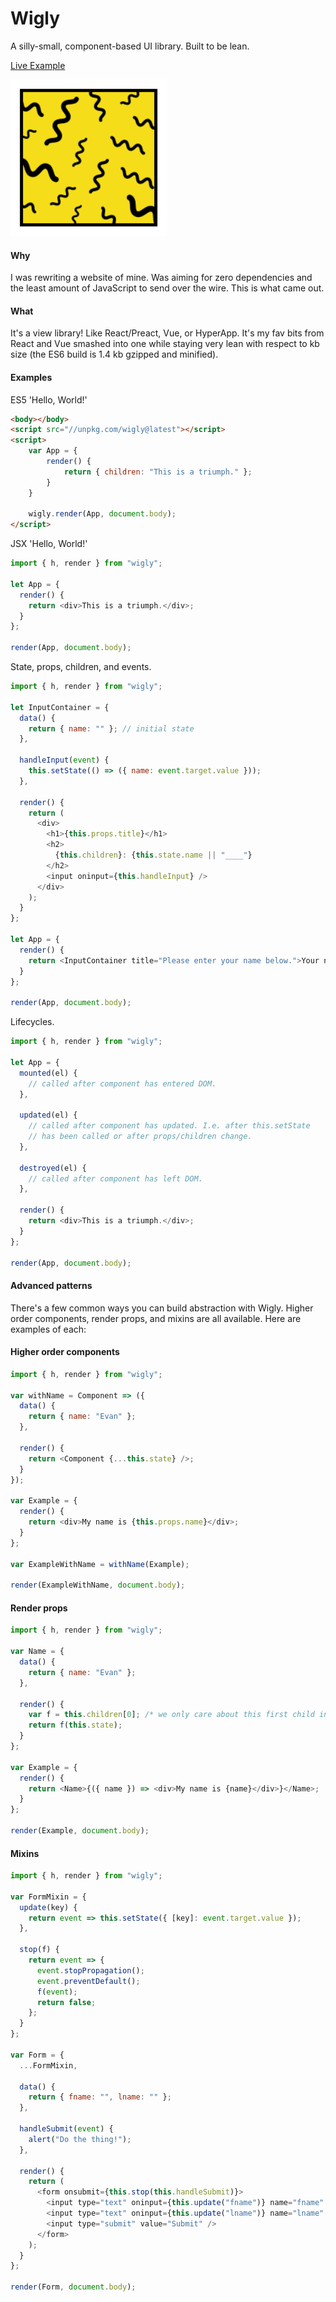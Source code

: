 # Wigly

A silly-small, component-based UI library. Built to be lean.

[Live Example](https://codepen.io/minieggs40/project/editor/AwGdww)

<img src="https://raw.githubusercontent.com/mini-eggs/Wigly/master/assets/wigly_final.png" 
     data-canonical-src="https://raw.githubusercontent.com/mini-eggs/Wigly/master/assets/wigly_final.png" width="250" />

#### Why

I was rewriting a website of mine. Was aiming for zero dependencies and the least amount of JavaScript to send over the wire. This is what came out.

#### What

It's a view library! Like React/Preact, Vue, or HyperApp. It's my fav bits from React and Vue smashed into one while staying very lean with respect to kb size (the ES6 build is 1.4 kb gzipped and minified).

#### Examples

ES5 'Hello, World!'

```html
<body></body>
<script src="//unpkg.com/wigly@latest"></script>
<script>
    var App = {
        render() {
            return { children: "This is a triumph." };
        }
    }

    wigly.render(App, document.body);
</script>
```

JSX 'Hello, World!'

```javascript
import { h, render } from "wigly";

let App = {
  render() {
    return <div>This is a triumph.</div>;
  }
};

render(App, document.body);
```

State, props, children, and events.

```javascript
import { h, render } from "wigly";

let InputContainer = {
  data() {
    return { name: "" }; // initial state
  },

  handleInput(event) {
    this.setState(() => ({ name: event.target.value }));
  },

  render() {
    return (
      <div>
        <h1>{this.props.title}</h1>
        <h2>
          {this.children}: {this.state.name || "____"}
        </h2>
        <input oninput={this.handleInput} />
      </div>
    );
  }
};

let App = {
  render() {
    return <InputContainer title="Please enter your name below.">Your name is</InputContainer>;
  }
};

render(App, document.body);
```

Lifecycles.

```javascript
import { h, render } from "wigly";

let App = {
  mounted(el) {
    // called after component has entered DOM.
  },

  updated(el) {
    // called after component has updated. I.e. after this.setState
    // has been called or after props/children change.
  },

  destroyed(el) {
    // called after component has left DOM.
  },

  render() {
    return <div>This is a triumph.</div>;
  }
};

render(App, document.body);
```

#### Advanced patterns

There's a few common ways you can build abstraction with Wigly. Higher order components, render props, and mixins are all available. Here are examples of each:

#### Higher order components

```javascript
import { h, render } from "wigly";

var withName = Component => ({
  data() {
    return { name: "Evan" };
  },

  render() {
    return <Component {...this.state} />;
  }
});

var Example = {
  render() {
    return <div>My name is {this.props.name}</div>;
  }
};

var ExampleWithName = withName(Example);

render(ExampleWithName, document.body);
```

#### Render props

```javascript
import { h, render } from "wigly";

var Name = {
  data() {
    return { name: "Evan" };
  },

  render() {
    var f = this.children[0]; /* we only care about this first child in this example */
    return f(this.state);
  }
};

var Example = {
  render() {
    return <Name>{({ name }) => <div>My name is {name}</div>}</Name>;
  }
};

render(Example, document.body);
```

#### Mixins

```javascript
import { h, render } from "wigly";

var FormMixin = {
  update(key) {
    return event => this.setState({ [key]: event.target.value });
  },

  stop(f) {
    return event => {
      event.stopPropagation();
      event.preventDefault();
      f(event);
      return false;
    };
  }
};

var Form = {
  ...FormMixin,

  data() {
    return { fname: "", lname: "" };
  },

  handleSubmit(event) {
    alert("Do the thing!");
  },

  render() {
    return (
      <form onsubmit={this.stop(this.handleSubmit)}>
        <input type="text" oninput={this.update("fname")} name="fname" placeholder="First Name" />
        <input type="text" oninput={this.update("lname")} name="lname" placeholder="Last Name" />
        <input type="submit" value="Submit" />
      </form>
    );
  }
};

render(Form, document.body);
```
